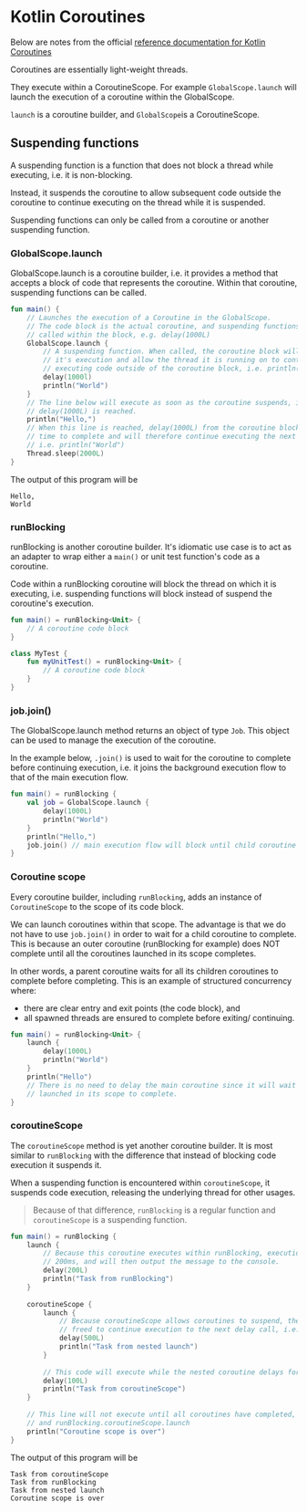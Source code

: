 # Kotlin Coroutines

Below are notes from the official [reference documentation for Kotlin Coroutines](https://kotlinlang.org/docs/reference/coroutines/basics.html)

Coroutines are essentially light-weight threads.

They execute within a CoroutineScope. For example `GlobalScope.launch` will 
launch the execution of a coroutine within the GlobalScope.

`launch` is a coroutine builder, and `GlobalScope`is a CoroutineScope.

## Suspending functions

A suspending function is a function that does not block a thread while
executing, i.e. it is non-blocking.

Instead, it suspends the coroutine to allow subsequent code 
outside the coroutine to continue executing on the thread while it
is suspended.

Suspending functions can only be called from a coroutine or another 
suspending function.

### GlobalScope.launch

GlobalScope.launch is a coroutine builder, i.e. it provides a method that accepts a block of code
that represents the coroutine. Within that coroutine, suspending functions can be called.

```kotlin
fun main() {
    // Launches the execution of a Coroutine in the GlobalScope.
    // The code block is the actual coroutine, and suspending functions can be
    // called within the block, e.g. delay(1000L)
    GlobalScope.launch {
        // A suspending function. When called, the coroutine block will suspend
        // it's execution and allow the thread it is running on to continue 
        // executing code outside of the coroutine block, i.e. println("Hello,")
        delay(1000l)
        println("World")
    }
    // The line below will execute as soon as the coroutine suspends, i.e. when
    // delay(1000L) is reached.
    println("Hello,")
    // When this line is reached, delay(1000L) from the coroutine block had 
    // time to complete and will therefore continue executing the next line, 
    // i.e. println("World")
    Thread.sleep(2000L)
}
```
The output of this program will be 
```
Hello,
World
```

### runBlocking

runBlocking is another coroutine builder. It's idiomatic use case is to act as an adapter to
wrap either a `main()` or unit test function's code as a coroutine.

Code within a runBlocking coroutine will block the thread on which it is executing, i.e. suspending
functions will block instead of suspend the coroutine's execution.

```kotlin
fun main() = runBlocking<Unit> {
    // A coroutine code block
}

class MyTest {
    fun myUnitTest() = runBlocking<Unit> {
        // A coroutine code block 
    }
}
```

### job.join()

The GlobalScope.launch method returns an object of type `Job`. This object can be used to 
manage the execution of the coroutine. 

In the example below, `.join()` is used to wait for the coroutine to complete before 
continuing execution, i.e. it joins the background execution flow to that of the main 
execution flow.

```kotlin
fun main() = runBlocking {
    val job = GlobalScope.launch {
        delay(1000L)
        println("World")
    }
    println("Hello,")
    job.join() // main execution flow will block until child coroutine completes
}
```

### Coroutine scope

Every coroutine builder, including `runBlocking`, adds an instance of `CoroutineScope` to the 
scope of its code block.

We can launch coroutines within that scope. The advantage is that we do not have to use
`job.join()` in order to wait for a child coroutine to complete. This is because an outer coroutine
(runBlocking for example) does NOT complete until all the coroutines launched in its scope 
completes.

In other words, a parent coroutine waits for all its children coroutines to complete before
completing. This is an example of structured concurrency where:
- there are clear entry and exit points (the code block), and
- all spawned threads are ensured to complete before exiting/ continuing.

```kotlin
fun main() = runBlocking<Unit> {
    launch {
        delay(1000L)
        println("World")
    }
    println("Hello")
    // There is no need to delay the main coroutine since it will wait for its child coroutine
    // launched in its scope to complete.
}
```

### coroutineScope

The `coroutineScope` method is yet another coroutine builder. It is most similar to 
`runBlocking` with the difference that instead of blocking code execution it suspends it.

When a suspending function is encountered within `coroutineScope`, it suspends code 
execution, releasing the underlying thread for other usages.

> Because of that difference, `runBlocking` is a regular function and `coroutineScope`
is a suspending function.

```kotlin
fun main() = runBlocking {
    launch {
        // Because this coroutine executes within runBlocking, execution will stop here for 
        // 200ms, and will then output the message to the console.
        delay(200L)
        println("Task from runBlocking")
    }
    
    coroutineScope {
        launch {
            // Because coroutineScope allows coroutines to suspend, the thread will be
            // freed to continue execution to the next delay call, i.e. delay(100L).
            delay(500L)
            println("Task from nested launch")
        }
        
        // This code will execute while the nested coroutine delays for 500ms.
        delay(100L)
        println("Task from coroutineScope")
    }
    
    // This line will not execute until all coroutines have completed, i.e. runBlocking.launch
    // and runBlocking.coroutineScope.launch
    println("Coroutine scope is over")
}
```
The output of this program will be
```
Task from coroutineScope
Task from runBlocking
Task from nested launch
Coroutine scope is over
```